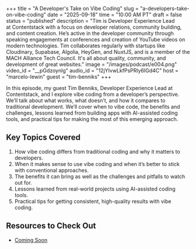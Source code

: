 +++
title = "A Developer's Take on Vibe Coding"
slug = "a-developers-take-on-vibe-coding"
date = "2025-09-18"
time = "10:00 AM PT"
draft = false
status = "published"
description = "Tim is Developer Experience Lead at Contentstack with a focus on developer relations, community building, and content creation. He’s active in the developer community through speaking engagements at conferences and creation of YouTube videos on modern technologies. Tim collaborates regularly with startups like Cloudinary, Supabase, Algolia, HeyGen, and NuxtJS, and is a member of the MACH Alliance Tech Council. It's all about quality, community, and development of great websites."
image = "/images/podcast/e004.png"
video_id = "__pGdzoynlg"
audio_id = "12jYIvwLkfPsPRly6IGd4C"
host = "marcelo-lewin"
guest = "tim-benniks"
+++

In this episode, my guest Tim Benniks, Developer Experience Lead at Contentstack, and I explore vibe coding from a developer’s perspective. We’ll talk about what works, what doesn’t, and how it compares to traditional development. We’ll cover when to vibe code, the benefits and challenges, lessons learned from building apps with AI-assisted coding tools, and practical tips for making the most of this emerging approach.

## Key Topics Covered

1. How vibe coding differs from traditional coding and why it matters to developers.
2. When it makes sense to use vibe coding and when it’s better to stick with conventional approaches.
3. The benefits it can bring as well as the challenges and pitfalls to watch out for.
4. Lessons learned from real-world projects using AI-assisted coding tools.
5. Practical tips for getting consistent, high-quality results with vibe coding.

## Resources to Check Out

- [Coming Soon](https://icodewith.ai/)